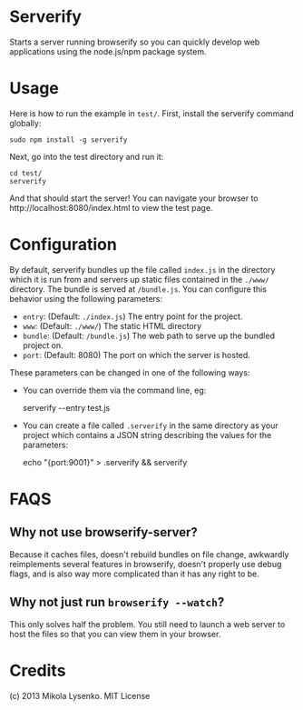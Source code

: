 Serverify
=========

Starts a server running browserify so you can quickly develop web applications using the node.js/npm package system.

Usage
=====

Here is how to run the example in `test/`.  First, install the serverify command globally:

    sudo npm install -g serverify
    
Next, go into the test directory and run it:

    cd test/
    serverify
    
And that should start the server!  You can navigate your browser to http://localhost:8080/index.html to view the test page.

Configuration
=============

By default, serverify bundles up the file called `index.js` in the directory which it is run from and servers up static files contained in the `./www/` directory.  The bundle is served at `/bundle.js`.  You can configure this behavior using the following parameters:

* `entry`: (Default: `./index.js`) The entry point for the project.
* `www`: (Default: `./www/`) The static HTML directory
* `bundle`: (Default: `/bundle.js`) The web path to serve up the bundled project on.
* `port`: (Default: 8080) The port on which the server is hosted.

These parameters can be changed in one of the following ways:

* You can override them via the command line, eg:

    serverify --entry test.js
    
* You can create a file called `.serverify` in the same directory as your project which contains a JSON string describing the values for the parameters:

    echo "{port:9001}" > .serverify && serverify

FAQS
====

## Why not use browserify-server?

Because it caches files, doesn't rebuild bundles on file change, awkwardly reimplements several features in browserify, doesn't properly use debug flags, and is also way more complicated than it has any right to be.

## Why not just run `browserify --watch`?

This only solves half the problem.  You still need to launch a web server to host the files so that you can view them in your browser.

Credits
=======
(c) 2013 Mikola Lysenko.  MIT License